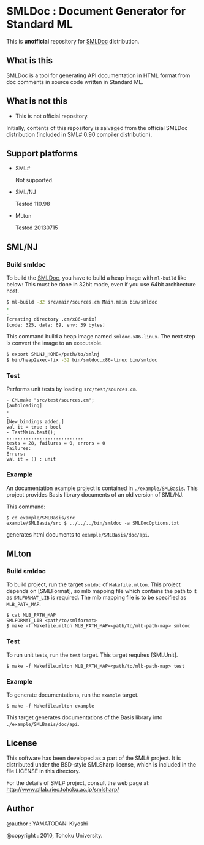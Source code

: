 # SMLDoc : Document Generator for Standard ML

This is **unofficial** repository for [SMLDoc] distribution.


## What is this

SMLDoc is a tool for generating API documentation in HTML format from doc comments in source code written in Standard ML.


## What is **not** this

* This is not official repository.

Initially, contents of this repository is salvaged from the official SMLDoc distribution (included in SML# 0.90 compiler distribution).


## Support platforms

* SML#

    Not supported.

* SML/NJ

    Tested 110.98

* MLton

    Tested 20130715


## SML/NJ

### Build smldoc

To build the [SMLDoc], you have to build a heap image with `ml-build` like below:
This must be done in 32bit mode, even if you use 64bit architecture host.

```sh
$ ml-build -32 src/main/sources.cm Main.main bin/smldoc
.
.
[creating directory .cm/x86-unix]
[code: 325, data: 69, env: 39 bytes]
```

This command build a heap image named `smldoc.x86-linux`.
The next step is convert the image to an executable.

```sh
$ export SMLNJ_HOME=/path/to/smlnj
$ bin/heap2exec-fix -32 bin/smldoc.x86-linux bin/smldoc
```


### Test

Performs unit tests by loading `src/test/sources.cm`.

```
- CM.make "src/test/sources.cm";
[autoloading]
.
.
[New bindings added.]
val it = true : bool
- TestMain.test();
............................
tests = 28, failures = 0, errors = 0
Failures:
Errors:
val it = () : unit
```


### Example

An documentation example project is contained in `./example/SMLBasis`.
This project provides Basis library documents of an old version of SML/NJ.

This command:

```
$ cd example/SMLBasis/src
example/SMLBasis/src $ ../../../bin/smldoc -a SMLDocOptions.txt
```

generates html documents to `example/SMLBasis/doc/api`.


## MLton

### Build smldoc

To build project, run the target `smldoc` of `Makefile.mlton`.
This project depends on [SMLFormat], so mlb mapping file which contains the path to it as `SMLFORMAT_LIB` is required.
The mlb mapping file is to be specified as `MLB_PATH_MAP`.

```
$ cat MLB_PATH_MAP
SMLFORMAT_LIB <path/to/smlformat>
$ make -f Makefile.mlton MLB_PATH_MAP=<path/to/mlb-path-map> smldoc
```


### Test

To run unit tests, run the `test` target.
This target requires [SMLUnit].

```
$ make -f Makefile.mlton MLB_PATH_MAP=<path/to/mlb-path-map> test
```


### Example

To generate documentations, run the `example` target.

```
$ make -f Makefile.mlton example
```

This target generates documentations of the Basis library into `./example/SMLBasis/doc/api`.


## License

This software has been developed as a part of the SML# project.
It is distributed under the BSD-style SMLSharp license, which is
included in the file LICENSE in this directory.

For the details of SML# project, consult the web page at:
http://www.pllab.riec.tohoku.ac.jp/smlsharp/

## Author

@author
: YAMATODANI Kiyoshi

@copyright
: 2010, Tohoku University.


[SMLDoc]: https://www.pllab.riec.tohoku.ac.jp/smlsharp//?SMLDoc "SMLDoc"

